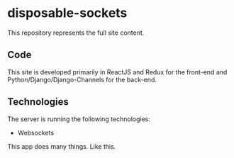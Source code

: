 # disposable-sockets

This repository represents the full site content.

## Code

This site is developed primarily in ReactJS and Redux for the front-end and Python/Django/Django-Channels for the back-end.

## Technologies

The server is running the following technologies:

- Websockets

This app does many things.  Like this.
